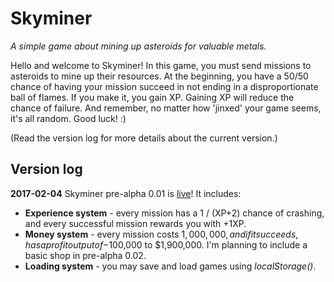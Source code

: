 # Skyminer
_A simple game about mining up asteroids for valuable metals._


Hello and welcome to Skyminer! In this game, you must send missions to asteroids to mine up their resources. At the beginning, you have a 50/50 chance of having your mission succeed in not ending in a disproportionate ball of flames. If you make it, you gain XP. Gaining XP will reduce the chance of failure. And remember, no matter how 'jinxed' your game seems, it's all random. Good luck! :)

(Read the version log for more details about the current version.)

## Version log
**2017-02-04** Skyminer pre-alpha 0.01 is [live](https://skyminer-game.github.io)! It includes:
* **Experience system** - every mission has a 1 / (XP+2) chance of crashing, and every successful mission rewards you with +1XP.
* **Money system** - every mission costs $1,000,000, and if it succeeds, has a profit output of -$100,000 to $1,900,000. I'm planning to include a basic shop in pre-alpha 0.02.
* **Loading system** - you may save and load games using _localStorage()_.

